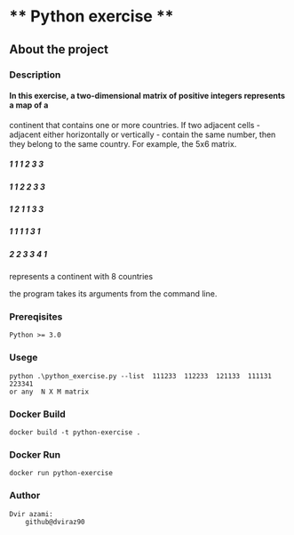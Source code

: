 # ** Python exercise **

## About the project

### Description
#### In this exercise, a two-dimensional matrix of positive integers represents a map of a
 continent that contains one or more countries. If two adjacent cells - adjacent either
horizontally or vertically - contain the same number, then they belong to the same country.
For example, the 5x6 matrix.
 
##### 1 1 1 2 3 3
##### 1 1 2 2 3 3
##### 1 2 1 1 3 3
##### 1 1 1 1 3 1
##### 2 2 3 3 4 1

represents a continent with 8 countries

the program takes its arguments from the command line.
### Prereqisites

    Python >= 3.0

### Usege

    python .\python_exercise.py --list  111233  112233  121133  111131  223341 
    or any  N X M matrix

### Docker Build 

    docker build -t python-exercise .

### Docker Run 

    docker run python-exercise

### Author

    Dvir azami:
        github@dviraz90
    

